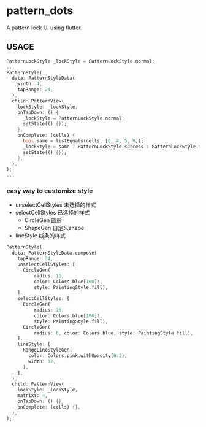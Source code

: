 # pattern_dots

A pattern lock UI using flutter.

## USAGE

```dart
PatternLockStyle _lockStyle = PatternLockStyle.normal;
...
PatternStyle(
  data: PatternStyleData(
    width: 4,
    tapRange: 24,
  ),
  child: PatternView(
    lockStyle: _lockStyle,
    onTapDown: () {
      _lockStyle = PatternLockStyle.normal;
      setState(() {});
    },
    onComplete: (cells) {
      bool same = listEquals(cells, [0, 4, 5, 8]);
      _lockStyle = same ? PatternLockStyle.success : PatternLockStyle.failed;
      setState(() {});
    },
  ),
);
...
```

### easy way to customize style

* unselectCellStyles 未选择的样式
* selectCellStyles 已选择的样式
  * CircleGen 圆形
  * ShapeGen 自定义shape
* lineStyle 线条的样式

```dart
PatternStyle(
  data: PatternStyleData.compose(
    tapRange: 24,
    unselectCellStyles: [
      CircleGen(
          radius: 16,
          color: Colors.blue[100]!,
          style: PaintingStyle.fill),
    ],
    selectCellStyles: [
      CircleGen(
          radius: 16,
          color: Colors.blue[100]!,
          style: PaintingStyle.fill),
      CircleGen(
          radius: 8, color: Colors.blue, style: PaintingStyle.fill),
    ],
    lineStyle: [
      RangeLineStyleGen(
        color: Colors.pink.withOpacity(0.2),
        width: 12,
      ),
    ],
  ),
  child: PatternView(
    lockStyle: _lockStyle,
    matrixY: 4,
    onTapDown: () {},
    onComplete: (cells) {},
  ),
);
```
